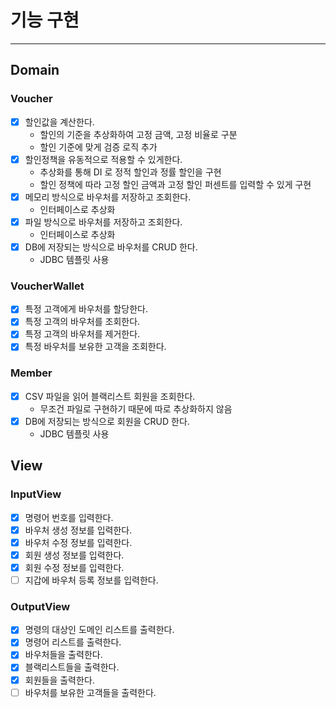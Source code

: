 # 기능 구현

---

## Domain
### Voucher
- [x] 할인값을 계산한다.
  - 할인의 기준을 추상화하여 고정 금액, 고정 비율로 구분
  - 할인 기준에 맞게 검증 로직 추가
- [x] 할인정책을 유동적으로 적용할 수 있게한다.
  - 추상화를 통해 DI 로 정적 할인과 정률 할인을 구현
  - 할인 정책에 따라 고정 할인 금액과 고정 할인 퍼센트를 입력할 수 있게 구현
- [x] 메모리 방식으로 바우처를 저장하고 조회한다.
  - 인터페이스로 추상화
- [x] 파일 방식으로 바우처를 저장하고 조회한다.
  - 인터페이스로 추상화
- [x] DB에 저장되는 방식으로 바우처를 CRUD 한다.
  - JDBC 템플릿 사용

### VoucherWallet
- [x] 특정 고객에게 바우처를 할당한다.
- [x] 특정 고객의 바우처를 조회한다.
- [x] 특정 고객의 바우처를 제거한다.
- [x] 특정 바우처를 보유한 고객을 조회한다.

### Member
- [x] CSV 파일을 읽어 블랙리스트 회원을 조회한다.
  - 무조건 파일로 구현하기 때문에 따로 추상화하지 않음
- [x] DB에 저장되는 방식으로 회원을 CRUD 한다.
  - JDBC 템플릿 사용

## View
### InputView
- [x] 명령어 번호를 입력한다.
- [x] 바우처 생성 정보를 입력한다.
- [x] 바우처 수정 정보를 입력한다.
- [x] 회원 생성 정보를 입력한다.
- [x] 회원 수정 정보를 입력한다.
- [ ] 지갑에 바우처 등록 정보를 입력한다.

### OutputView
- [x] 명령의 대상인 도메인 리스트를 출력한다.
- [x] 명령어 리스트를 출력한다.
- [x] 바우처들을 출력한다.
- [x] 블랙리스트들을 출력한다.
- [x] 회원들을 출력한다.
- [ ] 바우처를 보유한 고객들을 출력한다.
